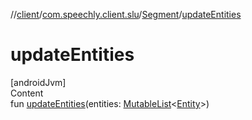 //[client](../../index.md)/[com.speechly.client.slu](../index.md)/[Segment](index.md)/[updateEntities](update-entities.md)



# updateEntities  
[androidJvm]  
Content  
fun [updateEntities](update-entities.md)(entities: [MutableList](https://kotlinlang.org/api/latest/jvm/stdlib/kotlin.collections/-mutable-list/index.html)<[Entity](../-entity/index.md)>)  



